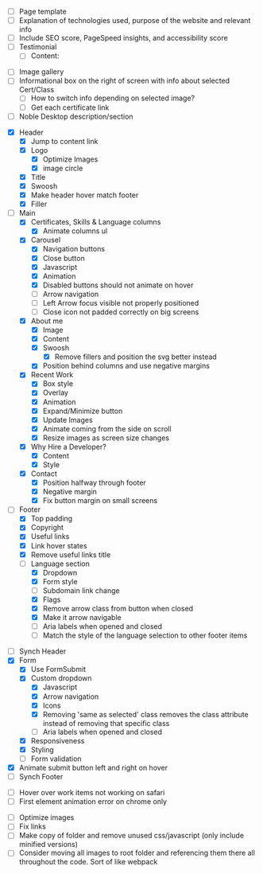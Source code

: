 <!-- Work Items -->
- [ ] Page template
- [ ] Explanation of technologies used, purpose of the website and relevant info
- [ ] Include SEO score, PageSpeed insights, and accessibility score
- [ ] Testimonial
  - [ ] Content:
      <!-- "Working with Sam was a pleasant and professional experience. Not
            only did he flawlessly implement all the features I had in mind, he
            took the initiative to propose pertinent features and revisions. You
            can rely on his expertise to help you make informed decisions
            regarding all the steps of building a website you can be proud of." -->

<!-- Certificates Page -->
- [ ] Image gallery
- [ ] Informational box on the right of screen with info about selected Cert/Class
  - [ ] How to switch info depending on selected image?
  - [ ] Get each certificate link
- [ ] Noble Desktop description/section
<!-- Piano performances page -->

<!-- Front page -->
- [x] Header
  - [x] Jump to content link
  - [x] Logo
    - [x] Optimize Images
    - [x] image circle
  - [x] Title
  - [x] Swoosh
  - [x] Make header hover match footer
  - [x] Filler
- [ ] Main
  - [x] Certificates, Skills & Language columns
    - [x] Animate columns ul
  - [x] Carousel
    - [x] Navigation buttons
    - [x] Close button
    - [x] Javascript
    - [x] Animation
    - [x] Disabled buttons should not animate on hover
    - [ ] Arrow navigation
    - [ ] Left Arrow focus visible not properly positioned
    - [ ] Close icon not padded correctly on big screens
  - [x] About me
    - [x] Image
    - [x] Content
    - [x] Swoosh 
      -[x] Remove fillers and position the svg better instead
    - [x] Position behind columns and use negative margins
  - [x] Recent Work
    - [x] Box style
    - [x] Overlay
    - [x] Animation
    - [x] Expand/Minimize button
    - [x] Update Images
    - [x] Animate coming from the side on scroll
    - [x] Resize images as screen size changes
  - [x] Why Hire a Developer?
    - [x] Content
    - [x] Style
  - [x] Contact
    - [x] Position halfway through footer
    - [x] Negative margin
    - [x] Fix button margin on small screens
- [ ] Footer
  - [x] Top padding
  - [x] Copyright
  - [x] Useful links
  - [x] Link hover states
  - [x] Remove useful links title
  - [ ] Language section
    - [x] Dropdown
    - [x] Form style
    - [ ] Subdomain link change
    - [x] Flags
    - [x] Remove arrow class from button when closed
    - [x] Make it arrow navigable
    - [ ] Aria labels when opened and closed
    - [ ] Match the style of the language selection to other footer items
<!-- Contact Page-->
- [ ] Synch Header
- [x] Form
  - [x] Use FormSubmit
  - [x] Custom dropdown
    - [x] Javascript
    - [x] Arrow navigation
    - [x] Icons
    - [x] Removing 'same as selected' class removes the class attribute instead of removing that specific class
    - [ ] Aria labels when opened and closed
  - [x] Responsiveness
  - [x] Styling
  - [ ] Form validation
- [x] Animate submit button left and right on hover
- [ ] Synch Footer
<!-- Bugs -->
- [ ] Hover over work items not working on safari
- [ ] First element animation error on chrome only
<!-- Deployment -->
- [ ] Optimize images
- [ ] Fix links
- [ ] Make copy of folder and remove unused css/javascript (only include minified versions)
- [ ] Consider moving all images to root folder and referencing them there all throughout the code. Sort of like webpack

